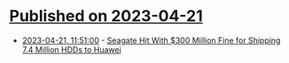 # [Published on 2023-04-21](index.md)

* [2023-04-21, 11:51:00](https://soylentnews.org/article.pl?sid=23/04/20/1533247&from=rss) - [Seagate Hit With $300 Million Fine for Shipping 7.4 Million HDDs to Huawei](https://soylentnews.org/article.pl?sid=23/04/20/1533247&from=rss)
